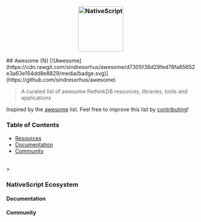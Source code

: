 <h3 align="center">
	<img width="120" src="https://github.com/d3viant0ne/awesome-nativescript/blob/master/media/nativescript-logo.png" alt="NativeScript">
	<br>
</h3>
## Awesome {N} [![Awesome](https://cdn.rawgit.com/sindresorhus/awesome/d7305f38d29fed78fa85652e3a63e154dd8e8829/media/badge.svg)](https://github.com/sindresorhus/awesome)

> A curated list of awesome RethinkDB resources, libraries, tools and applications

Inspired by the [awesome](https://github.com/sindresorhus/awesome) list. Feel free to improve this list by [contributing](CONTRIBUTING.md)!

### Table of Contents
 - [Resources](#resources)
  - [Documentation](#documentation)
  - [Community](#community)

  <br>
  > <h3>NativeScript Ecosystem</h3>

#### Documentation

#### Community
